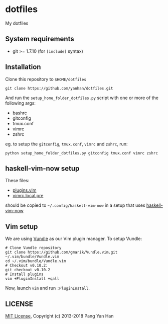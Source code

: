 dotfiles
========

My dotfiles

## System requirements

- git >= 1.7.10 (for `[include]` syntax)

## Installation

Clone this repository to `$HOME/dotfiles`

    git clone https://github.com/yanhan/dotfiles.git

And run the `setup_home_folder_dotfiles.py` script with one or more of the
following args:

- bashrc
- gitconfig
- tmux.conf
- vimrc
- zshrc

eg. to setup the `gitconfig`, `tmux.conf`, `vimrc` and `zshrc`, run:

    python setup_home_folder_dotfiles.py gitconfig tmux.conf vimrc zshrc


## haskell-vim-now setup

These files:

- [plugins.vim](plugins.vim)
- [vimrc.local.pre](vimrc.local.pre)

should be copied to `~/.config/haskell-vim-now` in a setup that uses [haskell-vim-now](https://github.com/begriffs/haskell-vim-now)


## Vim setup

We are using [Vundle](https://github.com/gmarik/Vundle.vim) as our Vim plugin
manager. To setup Vundle:

    # Clone Vundle repository
    git clone https://github.com/gmarik/Vundle.vim.git ~/.vim/bundle/Vundle.vim
    cd ~/.vim/bundle/Vundle.vim
    # Checkout v0.10.2:
    git checkout v0.10.2
    # Install plugins
    vim +PluginInstall +qall

Now, launch `vim` and run `:PluginInstall`.

## LICENSE

[MIT License](/LICENSE), Copyright (c) 2013-2018 Pang Yan Han
